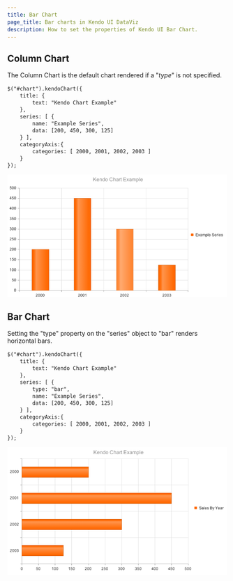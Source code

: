 ```yaml
---
title: Bar Chart
page_title: Bar charts in Kendo UI DataViz
description: How to set the properties of Kendo UI Bar Chart.
---
```


## Column Chart

The Column Chart is the default chart rendered if a "_type_" is not specified.

    $("#chart").kendoChart({
        title: {
            text: "Kendo Chart Example"
        },
        series: [ {
            name: "Example Series",
            data: [200, 450, 300, 125]
        } ],
        categoryAxis:{
            categories: [ 2000, 2001, 2002, 2003 ]
        }
    });


![Column Chart with categories](/getting-started/dataviz/chart/chart-column-categories.png)

## Bar Chart

Setting the "type" property on the "series" object to "bar" renders horizontal bars.

    $("#chart").kendoChart({
        title: {
            text: "Kendo Chart Example"
        },
        series: [ {
            type: "bar",
            name: "Example Series",
            data: [200, 450, 300, 125]
        } ],
        categoryAxis:{
            categories: [ 2000, 2001, 2002, 2003 ]
        }
    });
![Bar Chart](/getting-started/dataviz/chart/chart-types/chart-bar.png)
